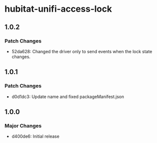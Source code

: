 # hubitat-unifi-access-lock

## 1.0.2

### Patch Changes

- 52da628: Changed the driver only to send events when the lock state changes.

## 1.0.1

### Patch Changes

- d0d1dc3: Update name and fixed packageManifest.json

## 1.0.0

### Major Changes

- d400de6: Initial release
